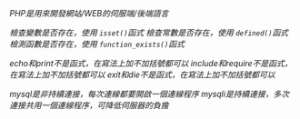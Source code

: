 *PHP是用來開發網站/WEB的伺服端/後端語言*

*檢查變數是否存在，使用 `isset()`函式*
*檢查常數是否存在，使用 `defined()`函式*
*檢測函數是否存在，使用 `function_exists()`函式*

*echo和print不是函式，在寫法上加不加括號都可以*
*include和require不是函式，在寫法上加不加括號都可以*
*exit和die不是函式，在寫法上加不加括號都可以*

*mysql是非持續連接，每次連線都要開啟一個連線程序*
*mysqli是持續連接，多次連接共用一個連線程序，可降低伺服器的負擔*